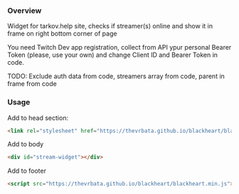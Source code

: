 ### Overview
Widget for tarkov.help site, checks if streamer(s) online and show it in frame on right bottom corner of page

You need Twitch Dev app registration, collect from API ypur personal Bearer Token (please, use your own) and change Client ID and Bearer Token in code.

TODO: Exclude auth data from code, streamers array from code, parent in frame from code

### Usage
Add to head section:
```html
<link rel="stylesheet" href="https://thevrbata.github.io/blackheart/blackheart.css">
```
Add to body
```html
<div id="stream-widget"></div>
```
Add to footer
```html
<script src="https://thevrbata.github.io/blackheart/blackheart.min.js"></script>
```
